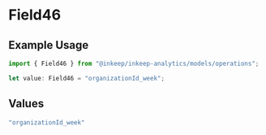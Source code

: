 # Field46

## Example Usage

```typescript
import { Field46 } from "@inkeep/inkeep-analytics/models/operations";

let value: Field46 = "organizationId_week";
```

## Values

```typescript
"organizationId_week"
```